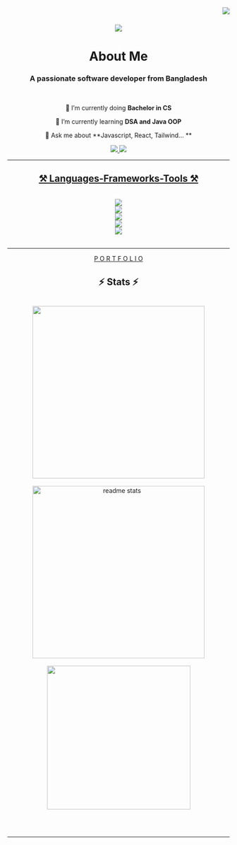 <img align="right" src="https://visitor-badge.laobi.icu/badge?page_id=jonayeds.jonayeds" />

<h1 align="center">
    <img src="https://readme-typing-svg.herokuapp.com?font=Caveat&size=45&duration=3000&pause=100&color=FFFFFF&background=0D1117FF&center=true&vCenter=true&multiline=true&random=false&width=500&height=150&lines=Welcome%2C+Fellow+<coders/>;I'm+Sajjad+Jonayed" />
</h1>
    <h1 align="center">About Me</h1>
<h3 align="center">A passionate software developer from Bangladesh</h3>

<br/>

<div align="center">
 
 🔭 I’m currently doing **Bachelor in CS**
 
 🌱 I’m currently learning **DSA and Java OOP**

💬 Ask me about **Javascript, React, Tailwind... **


 </div>

 
<div align="center" > 
  <a href="mailto:sajjadjonayed@gmail.com">
    <img src="https://img.shields.io/badge/Gmail-333333?style=for-the-badge&logo=gmail&logoColor=red" />
  </a>
  <a href="https://www.linkedin.com/in/sajjad-jonayed/" >
    <img src="https://img.shields.io/badge/LinkedIn-0077B5?style=for-the-badge&logo=linkedin&logoColor=white" target="_blank" />
<!--   </a>
  <a href="https://salesp07.github.io" target="_blank">
     <img src="https://img.shields.io/badge/Portfolio-FF5722?style=for-the-badge&logo=todoist&logoColor=white" target="_blank" /> <!-- sqlite, safari, google-chrome are other good icon options 
  </a> -->
</div>

 <hr/>
 
<h2 align="center">⚒️ Languages-Frameworks-Tools ⚒️</h2>
<br/>
<div align="center">
  <img src="https://skillicons.dev/icons?i=express,github" /><br>
    <img src="https://skillicons.dev/icons?i=html,css,java" /><br>
    <img src="https://skillicons.dev/icons?i=mongodb,react,javascript,firebase,mui" /><br>
  <img src="https://skillicons.dev/icons?i=tailwind,c,git" /><br>
  <img src="https://skillicons.dev/icons?i=vscode,nextjs" /><br>
</div>


<br/>
<hr/>
 <div align="center" >
     <a  href="https://portfolio-e294f.firebaseapp.com/" > P O R T F O L I O
</a>
 </div>
<!-- <div align="center">
  <h2>🐍 My Contributions 🐍</h2>
  <br>
  <img alt="snake eating my contributions" src="https://raw.githubusercontent.com/salesp07/salesp07/output/github-contribution-grid-snake.svg" />
  
  <br/><br/><br/>
</div>

<hr/> -->

<h2 align="center">⚡ Stats ⚡</h2>
<br>


<!-- Proudly created with GPRM ( https://gprm.itsvg.in ) -->
 <div align=center>
  <img width=390 src="https://github-readme-streak-stats.herokuapp.com?user=jonayeds&theme=cobalt" />
<br/>
<br/>
  <img width=390 src="https://github-readme-stats.vercel.app/api?username=jonayeds&count_private=true&show_icons=true&theme=cobalt&rank_icon=github&border_radius=10" alt="readme stats" />
  <br/>
<br/>
  
  <img width=325 align="center" src="https://github-readme-stats.vercel.app/api/top-langs/?username=jonayeds&theme=cobalt&hide_border=false&include_all_commits=true&count_private=true&layout=compact" />
</div> 

<br/><br/>

<hr/>

<br/>


<br/>
